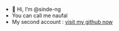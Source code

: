 - 👋 Hi, I’m @sinde-ng
-    You can call me naufal
-    My second account : <a href="http://github.com/naufal-yafi" target="_blank">visit my github now</a>

